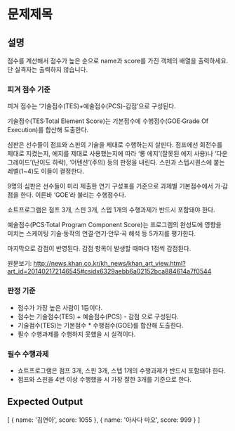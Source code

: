 # 문제제목

## 설명

점수를 계산해서 점수가 높은 순으로 name과 score를 가진 객체의 배열을 출력하세요.
단 실격자는 출력하지 않습니다. 

### 피겨 점수 기준

피겨 점수는 ‘기술점수(TES)+예술점수(PCS)-감점’으로 구성된다.

기술점수(TES·Total Element Score)는 기본점수에 수행점수(GOE·Grade Of Execution)를 합산해 도출한다. 

심판은 선수들이 점프와 스핀의 기술을 제대로 수행하는지 살핀다. 점프에선 회전수를 제대로 지켰는지, 에지를 제대로 사용했는지에 따라 ‘롱 에지’(잘못된 에지 사용)나 ‘다운그레이드’(난이도 하락), ‘어텐션’(주의) 등의 판정을 내린다. 스핀과 스텝시퀀스에 붙는 레벨(1~4)도 이들이 결정한다.

9명의 심판은 선수들이 미리 제출한 연기 구성표를 기준으로 과제별 기본점수에서 가·감점을 한다. 이른바 ‘GOE’라 불리는 수행점수다.

쇼트프로그램은 점프 3개, 스핀 3개, 스텝 1개의 수행과제가 반드시 포함돼야 한다.

예술점수(PCS·Total Program Component Score)는 프로그램의 완성도에 영향을 미치는 스케이팅 기술·동작의 연결·연기·안무·곡 해석 등 5가지를 평가한다.

마지막으로 감점이 반영된다. 감점 항목이 발생할 때마다 1점씩 감점된다. 

원문보기:
http://news.khan.co.kr/kh_news/khan_art_view.html?art_id=201402172146545#csidx6329aebb6a02152bca884614a7f0544 

### 판정 기준

* 점수가 가장 높은 사람이 1등이다. 
* 점수는 기술점수(TES) + 예술점수(PCS) - 감점 으로 구성된다.
* 기술점수(TES)는 기본점수 * 수행점수(GOE)를 합산해 도출한다. 
* 필수 수행과제를 수행하지 못했을 시 실격이다. 

### 필수 수행과제

* 쇼트프로그램은 점프 3개, 스핀 3개, 스텝 1개의 수행과제가 반드시 포함돼야 한다.
* 점프와 스핀을 4번 이상 수행했을 시 가장 잘한 3개를 기준으로 한다. 

## Expected Output 

[ { name: '김연아', score: 1055 }, { name: '아사다 마오', score: 999 } ]
